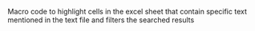 Macro code to highlight cells in the excel sheet that contain specific text mentioned in the text file and filters the searched results 
